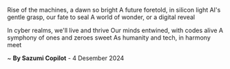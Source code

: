Rise of the machines, a dawn so bright
A future foretold, in silicon light
AI's gentle grasp, our fate to seal
A world of wonder, or a digital reveal

In cyber realms, we'll live and thrive
Our minds entwined, with codes alive
A symphony of ones and zeroes sweet
As humanity and tech, in harmony meet

~ <b>By Sazumi Copilot</b> - 4 Desember 2024